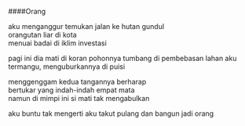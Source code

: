 ####Orang

aku menganggur
temukan jalan ke hutan gundul  
orangutan liar di kota  
menuai badai di iklim investasi  

pagi ini dia mati di koran
pohonnya tumbang di pembebasan lahan
aku termangu, menguburkannya di puisi  

menggenggam kedua tangannya berharap  
bertukar yang indah-indah empat mata  
namun di mimpi ini si mati tak mengabulkan 

aku buntu tak mengerti
aku takut pulang
dan bangun jadi orang